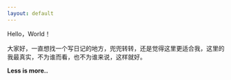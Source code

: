 ```yaml
---
layout: default
---
```


Hello，World！

大家好，一直想找一个写日记的地方，兜兜转转，还是觉得这里更适合我，这里的我最真实，不为谁而看，也不为谁来说，这样就好。

**Less is more..**
